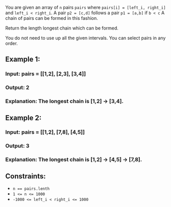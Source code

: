 You are given an array of `n` pairs `pairs` where `pairs[i] = [left_i, right_i]` and `left_i < right_i`.
A pair `p2 = [c,d]` follows a pair `p1 = [a,b]` if `b < c` A chain of pairs can be formed in this fashion.

Return the length longest chain which can be formed.

You do not need to use up all the given intervals. You can select pairs in any order.


## Example 1:
### Input: pairs = [[1,2], [2,3], [3,4]]
### Output: 2
### Explanation: The longest chain is [1,2] -> [3,4].

## Example 2:
### Input: pairs = [[1,2], [7,8], [4,5]]
### Output: 3
### Explanation: The longest chain is [1,2] -> [4,5] -> [7,8].

## Constraints:
* `n == pairs.lenth`
* `1 <= n <= 1000`
* `-1000 <= left_i < right_i <= 1000`